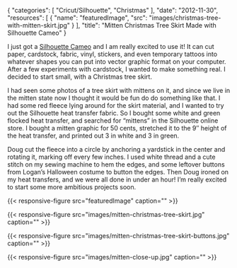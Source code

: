 
{
  "categories": [
    "Cricut/Silhouette",
    "Christmas"
  ],
  "date": "2012-11-30",
  "resources": [
    {
      "name": "featuredImage",
      "src": "images/christmas-tree-with-mitten-skirt.jpg"
    }
  ],
  "title": "Mitten Christmas Tree Skirt Made with Silhouette Cameo"
}

I just got a [Silhouette Cameo](https://www.silhouetteamerica.com/shop/cameo) and I am really
excited to use it! It can cut paper, cardstock, fabric, vinyl, stickers, and even temporary tattoos
into whatever shapes you can put into vector graphic format on your computer. After a few
experiments with cardstock, I wanted to make something real. I decided to start small, with a
Christmas tree skirt.

I had seen some photos of a tree skirt with mittens on it, and since we live in the mitten state now
I thought it would be fun do do something like that. I had some red fleece lying around for the
skirt material, and I wanted to try out the Silhouette heat transfer fabric. So I bought some white
and green flocked heat transfer, and searched for “mittens” in the Silhouette online store. I bought
a mitten graphic for 50 cents, stretched it to the 9″ height of the heat transfer, and printed out 3
in white and 3 in green.

Doug cut the fleece into a circle by anchoring a yardstick in the center and rotating it, marking
off every few inches. I used white thread and a cute stitch on my sewing machine to hem the edges,
and some leftover buttons from Logan’s Halloween costume to button the edges. Then Doug ironed on my
heat transfers, and we were all done in under an hour! I’m really excited to start some more
ambitious projects soon.

{{< responsive-figure src="featuredImage" caption="" >}}

{{< responsive-figure src="images/mitten-christmas-tree-skirt.jpg" caption="" >}}

{{< responsive-figure src="images/mitten-christmas-tree-skirt-buttons.jpg" caption="" >}}

{{< responsive-figure src="images/mitten-close-up.jpg" caption="" >}}
